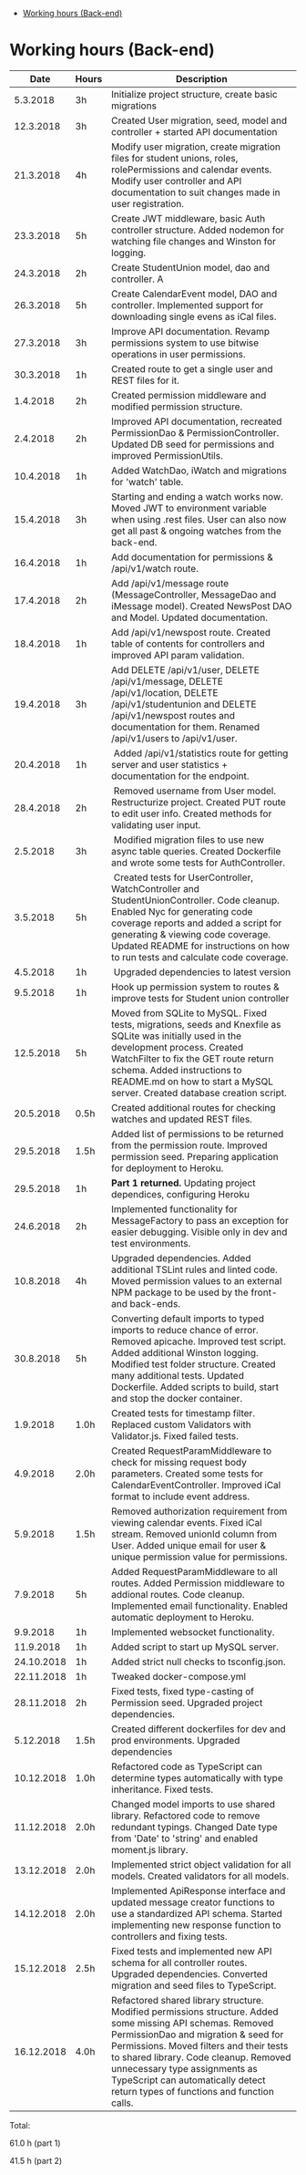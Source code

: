 <!-- START doctoc generated TOC please keep comment here to allow auto update -->
<!-- DON'T EDIT THIS SECTION, INSTEAD RE-RUN doctoc TO UPDATE -->
<!-- DON'T EDIT THIS SECTION, INSTEAD RE-RUN doctoc TO UPDATE -->

- [Working hours (Back-end)](#working-hours-back-end)

<!-- END doctoc generated TOC please keep comment here to allow auto update -->

# Working hours (Back-end)

| Date       | Hours | Description                                                                                                                                                                                                                                                                                                                                               |
| ---------- | ----- | --------------------------------------------------------------------------------------------------------------------------------------------------------------------------------------------------------------------------------------------------------------------------------------------------------------------------------------------------------- |
| 5.3.2018   | 3h    | Initialize project structure, create basic migrations                                                                                                                                                                                                                                                                                                     |
| 12.3.2018  | 3h    | Created User migration, seed, model and controller + started API documentation                                                                                                                                                                                                                                                                            |
| 21.3.2018  | 4h    | Modify user migration, create migration files for student unions, roles, rolePermissions and calendar events. Modify user controller and API documentation to suit changes made in user registration.                                                                                                                                                     |
| 23.3.2018  | 5h    | Create JWT middleware, basic Auth controller structure. Added nodemon for watching file changes and Winston for logging.                                                                                                                                                                                                                                  |
| 24.3.2018  | 2h    | Create StudentUnion model, dao and controller. A                                                                                                                                                                                                                                                                                                          | dded API documentation for student union route and created some REST files for testing the StudentUnion endpoint. |
| 26.3.2018  | 5h    | Create CalendarEvent model, DAO and controller. Implemented support for downloading single evens as iCal files.                                                                                                                                                                                                                                           |
| 27.3.2018  | 3h    | Improve API documentation. Revamp permissions system to use bitwise operations in user permissions.                                                                                                                                                                                                                                                       |
| 30.3.2018  | 1h    | Created route to get a single user and REST files for it.                                                                                                                                                                                                                                                                                                 |
| 1.4.2018   | 2h    | Created permission middleware and modified permission structure.                                                                                                                                                                                                                                                                                          |
| 2.4.2018   | 2h    | Improved API documentation, recreated PermissionDao & PermissionController. Updated DB seed for permissions and improved PermissionUtils.                                                                                                                                                                                                                 |
| 10.4.2018  | 1h    | Added WatchDao, iWatch and migrations for 'watch' table.                                                                                                                                                                                                                                                                                                  |
| 15.4.2018  | 3h    | Starting and ending a watch works now. Moved JWT to environment variable when using .rest files. User can also now get all past & ongoing watches from the back-end.                                                                                                                                                                                      |
| 16.4.2018  | 1h    | Add documentation for permissions & /api/v1/watch route.                                                                                                                                                                                                                                                                                                  |
| 17.4.2018  | 2h    | Add /api/v1/message route (MessageController, MessageDao and iMessage model). Created NewsPost DAO and Model. Updated documentation.                                                                                                                                                                                                                      |
| 18.4.2018  | 1h    | Add /api/v1/newspost route. Created table of contents for controllers and improved API param validation.                                                                                                                                                                                                                                                  |
| 19.4.2018  | 3h    | Add DELETE /api/v1/user, DELETE /api/v1/message, DELETE /api/v1/location, DELETE /api/v1/studentunion and DELETE /api/v1/newspost routes and documentation for them. Renamed /api/v1/users to /api/v1/user.                                                                                                                                               |
| 20.4.2018  | 1h    |  Added /api/v1/statistics route for getting server and user statistics + documentation for the endpoint.                                                                                                                                                                                                                                                  |
| 28.4.2018  | 2h    |  Removed username from User model. Restructurize project. Created PUT route to edit user info. Created methods for validating user input.                                                                                                                                                                                                                 |
| 2.5.2018   | 3h    |  Modified migration files to use new async table queries. Created Dockerfile and wrote some tests for AuthController.                                                                                                                                                                                                                                     |
| 3.5.2018   | 5h    |  Created tests for UserController, WatchController and StudentUnionController. Code cleanup. Enabled Nyc for generating code coverage reports and added a script for generating & viewing code coverage. Updated README for instructions on how to run tests and calculate code coverage.                                                                 |
| 4.5.2018   | 1h    |  Upgraded dependencies to latest version                                                                                                                                                                                                                                                                                                                  |
| 9.5.2018   | 1h    | Hook up permission system to routes & improve tests for Student union controller                                                                                                                                                                                                                                                                          |
| 12.5.2018  | 5h    | Moved from SQLite to MySQL. Fixed tests, migrations, seeds and Knexfile as SQLite was initially used in the development process. Created WatchFilter to fix the GET route return schema. Added instructions to README.md on how to start a MySQL server. Created database creation script.                                                                |
| 20.5.2018  | 0.5h  | Created additional routes for checking watches and updated REST files.                                                                                                                                                                                                                                                                                    |
| 29.5.2018  | 1.5h  | Added list of permissions to be returned from the permission route. Improved permission seed. Preparing application for deployment to Heroku.                                                                                                                                                                                                             |
| 29.5.2018  | 1h    | **Part 1 returned.** Updating project dependices, configuring Heroku                                                                                                                                                                                                                                                                                      |
| 24.6.2018  | 2h    | Implemented functionality for MessageFactory to pass an exception for easier debugging. Visible only in dev and test environments.                                                                                                                                                                                                                        |
| 10.8.2018  | 4h    | Upgraded dependencies. Added additional TSLint rules and linted code. Moved permission values to an external NPM package to be used by the front- and back-ends.                                                                                                                                                                                          |
| 30.8.2018  | 5h    | Converting default imports to typed imports to reduce chance of error. Removed apicache. Improved test script. Added additional Winston logging. Modified test folder structure. Created many additional tests. Updated Dockerfile. Added scripts to build, start and stop the docker container.                                                          |
| 1.9.2018   | 1.0h  | Created tests for timestamp filter. Replaced custom Validators with Validator.js. Fixed failed tests.                                                                                                                                                                                                                                                     |
| 4.9.2018   | 2.0h  | Created RequestParamMiddleware to check for missing request body parameters. Created some tests for CalendarEventController. Improved iCal format to include event address.                                                                                                                                                                               |
| 5.9.2018   | 1.5h  | Removed authorization requirement from viewing calendar events. Fixed iCal stream. Removed unionId column from User. Added unique email for user & unique permission value for permissions.                                                                                                                                                               |
| 7.9.2018   | 5h    | Added RequestParamMiddleware to all routes. Added Permission middleware to addional routes. Code cleanup. Implemented email functionality. Enabled automatic deployment to Heroku.                                                                                                                                                                        |
| 9.9.2018   | 1h    | Implemented websocket functionality.                                                                                                                                                                                                                                                                                                                      |
| 11.9.2018  | 1h    | Added script to start up MySQL server.                                                                                                                                                                                                                                                                                                                    |
| 24.10.2018 | 1h    | Added strict null checks to tsconfig.json.                                                                                                                                                                                                                                                                                                                |
| 22.11.2018 | 1h    | Tweaked docker-compose.yml                                                                                                                                                                                                                                                                                                                                |
| 28.11.2018 | 2h    | Fixed tests, fixed type-casting of Permission seed. Upgraded project dependencies.                                                                                                                                                                                                                                                                        |
| 5.12.2018  | 1.5h  | Created different dockerfiles for dev and prod environments. Upgraded dependencies                                                                                                                                                                                                                                                                        |
| 10.12.2018 | 1.0h  | Refactored code as TypeScript can determine types automatically with type inheritance. Fixed tests.                                                                                                                                                                                                                                                       |
| 11.12.2018 | 2.0h  | Changed model imports to use shared library. Refactored code to remove redundant typings. Changed Date type from 'Date' to 'string' and enabled moment.js library.                                                                                                                                                                                        |
| 13.12.2018 | 2.0h  | Implemented strict object validation for all models. Created validators for all models.                                                                                                                                                                                                                                                                   |
| 14.12.2018 | 2.0h  | Implemented ApiResponse interface and updated message creator functions to use a standardized API schema. Started implementing new response function to controllers and fixing tests.                                                                                                                                                                     |
| 15.12.2018 | 2.5h  | Fixed tests and implemented new API schema for all controller routes. Upgraded dependencies. Converted migration and seed files to TypeScript.                                                                                                                                                                                                            |
| 16.12.2018 | 4.0h  | Refactored shared library structure. Modified permissions structure. Added some missing API schemas. Removed PermissionDao and migration & seed for Permissions. Moved filters and their tests to shared library. Code cleanup. Removed unnecessary type assignments as TypeScript can automatically detect return types of functions and function calls. |

Total:

61.0 h (part 1)

41.5 h (part 2)
